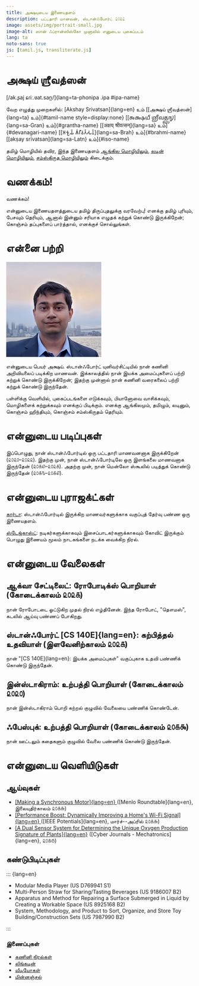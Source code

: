 ```yaml
---
title: அக்ஷயுடைய இணையதளம்
description: பட்டதாரி மானவன், ஸ்டான்ஃபோர்ட் ௨௦௨௨
image: assets/img/portrait-small.jpg
image-alt: ஸான் ஃப்ரான்ஸிஸ்கோ முனாலில் எனுடைய புகைப்படம்
lang: ta
noto-sans: true
js: [tamil.js, transliterate.js]
---
```


# அக்ஷய் ஶ்ரீவத்ஸன்

[/ak.ʂaj ɕɾiː.ʋat.san̪/]{lang=ta-phonipa .ipa #ipa-name}

வேற எழுத்து முறைகளில்: [Akshay Srivatsan]{lang=en} உம்
[[அக்ஷய் ஶ்ரீவத்ஸன்]{lang=ta} உம்]{#tamil-name style=display:none}
[[𑌅𑌕𑍍𑌷𑌯𑍍 𑌶𑍍𑌰𑍀𑌵𑌤𑍍𑌸𑌨𑍍]{lang=sa-Gran} உம்]{#grantha-name}
[[अक्षय् श्रीवत्सन्]{lang=sa} உம்]{#devanagari-name}
[[𑀅𑀓𑁆𑀱𑀬𑁆 𑀰𑁆𑀭𑀻𑀯𑀢𑁆𑀲𑀦𑁆]{lang=sa-Brah} உம்]{#brahmi-name}
[[akṣay srīvatsan]{lang=sa-Latn} உம்]{#iso-name}

தமிழ் மொழியில் தவிர, இந்த இணையதளம் [ஆங்கில மொழியிலும்](index.html), [லடின் மொழியிலும்](latin.html), [சம்ஸ்கிருத மொழியிலும்](sanskrit.html) கிடைக்கும். 

# வணக்கம்!

வணக்கம்!

என்னுடைய இணையதளத்துடைய தமிழ் திருப்புதலுக்கு வரவேற்பு! எனக்கு தமிழ் புரியும், பேசவும் தெரியும், ஆனால் இன்னும் 
சரியாக எழுதக் கற்றுக் கொண்டு இருக்கிறேன்; கொஞ்சம் தப்புகளைப் பார்த்தால், எனக்குச் சொல்லுங்கள். 

<div id="scripts" style="display:none">
<label for="script">**எழுத்து முறையை தேர்வு பண்ணுங்கள்:**</label>
<select name="script" id="script" onchange="set_document_script(this.value)">
    <option value="tamil">தமிழ் (Tamil)</option>
    <option value="brahmi">பிராமி (Brahmi)</option>
    <option value="devanagari">தேவநாகரி (Devanagari)</option>
    <option value="grantha">கிரந்தம் (Grantha)</option>
    <option value="iso">லடின் (ISO 15919)</option>
    <option value="ipa">சர்வதேச (IPA)</option>
</select>
</div>

<script>
document.getElementById("scripts").style.display = "block";

function set_document_script(type) {
    if (type == "tamil")
        tamil();
    else if (type == "grantha")
        grantha();
    else if (type == "brahmi")
        brahmi();
    else if (type == "devanagari")
        devanagari();
    else if (type == "iso")
        iso();
    else if (type == "ipa")
        ipa();
}
</script>

# என்னை பற்றி
![ஸான் ஃப்ரான்ஸிஸ்கோ முனாலில் எனுடைய புகைப்படம்](assets/img/portrait-small.jpg)

என்னுடைய பெயர் அக்ஷய். ஸ்டான்ஃபோர்ட் யுனிவர்சிட்டியில் நான் கணினி அறிவியலைப் படிக்கிற மாணவன்.
இக்காலத்தில் நான் இயக்க அமைப்புகளைப் பற்றி கற்றுக் கொண்டு இருக்கிறேன்; இதற்கு முன்னால் நான் கணினி வரைகலைப் பற்றி கற்றுக் 
கொண்டு இருந்தேன். 

பள்ளிக்கு வெளியில், புகைப்படங்களை எடுக்கவும், பியானோவை வாசிக்கவும், மொழிகளைக் கற்றுக்கவும் எனக்குப் பிடிக்கும். எனக்கு 
ஆங்கிலமும், தமிழும், லடினும், கொஞ்சம் ஹிந்தியும், கொஞ்சம் சம்ஸ்கிருதம் தெரியும். 

# என்னுடைய படிப்புகள்

இப்பொழுது, நான் ஸ்டான்ஃபோர்டில் ஒரு பட்டதாரி மாணவனனாக இருக்கிறேன் (௨௦௨௦–௨௦௨௨). இதற்கு முன், நான் ஸ்டான்ஃபோர்டிலே ஒரு 
இளங்கலை மாணவனாக இருந்தேன் (௨௦௧௭–௨௦௨௧). அதற்கு முன், நான் மென்லோ ஸ்கூலில் படித்துக் கொண்டு இருந்தேன் 
(௨௦௧௩–௨௦௧௭). 

# என்னுடைய புராஜக்ட்கள்

[கார்டா](https://carta.stanford.edu): ஸ்டான்ஃபோர்டில் இருக்கிற மாணவர்களுக்காக வகுப்புத் தேர்வு பண்ண ஒரு இணையதளம். 

[ஸ்டேஜ்காஸ்ட்](https://taps.stanford.edu/stagecast): நடிகர்களுக்காகவும் இசைப்பாடகர்களுக்காகவும் கோவிட் இருக்கும் பொழுது இணையம் மூலம் நாடகங்களை நடக்க வைக்கிற நிரல்.

# என்னுடைய வேலைகள்

## ஆக்வா சேட்டிலைட்: ரோபோடிக்ஸ் பொறியாள்  (கோடைக்காலம் ௨௦௨௧)

நான் ரோபோடடை ஓட்டுகிற முதல் நிரல் எழ்தினேன். இந்த ரோபோட், "தௌமஸ்", கடலில் ஆய்வு பண்ணப் போகிறது. 

## ஸ்டான்ஃபோர்ட் [CS 140E]{lang=en}: கற்பித்தல் உதவியாள் (இளவேனிற்காலம் ௨௦௨௧)

நான் "[CS 140E]{lang=en}: இயக்க அமைப்புகள்" வகுப்புகாக உதவி பண்ணிக் கொண்டு இருந்தேன்.

## இன்ஸ்டாகிராம்: உற்பத்தி பொறியாள் (கோடைக்காலம் ௨௦௨௦)

நான் இன்ஸ்டாகிராம் பொறி கற்றல் குழுவில் வேலையை பண்ணிக் கொண்டேன். 

## ஃபேஸ்புக்: உற்பத்தி பொறியாள் (கோடைக்காலம் ௨௦௧௯)

நான் ஊட்டலும் கதைகளும் குழுவில் வேலை பண்ணிக் கொண்டு இருந்தேன். 

# என்னுடைய வெளியிடுகள்

## ஆய்வுகள்
  
* [[Making a Synchronous Motor]{lang=en} 
  ](http://roundtable.menloschool.org/issue25/5_McNelly+Srivatsan_MS_Roundtable25_Fall_2016.pdf)
  ([Menlo Roundtable]{lang=en}, இலையுதிர்காலம் ௨௦௧௬)
* [[Performance Boost: Dynamically Improving a Home's Wi-Fi Signal]{lang=en}
  ](http://ieeexplore.ieee.org/abstract/document/7425403/)
  ([IEEE Potentials]{lang=en}, மார்ச்--அப்ரில் ௨௦௧௬)
* [[A Dual Sensor System for Determining the Unique Oxygen Production Signature 
  of Plants]{lang=en}](http://www.cyberjournals.com/Papers/2015/01.pdf)
  ([Cyber Journals - Mechatronics]{lang=en}, ௨௦௧௫)

## கண்டுபிடிப்புகள்
::: {lang=en}

* Modular Media Player (US D769941 S1)
* Multi-Person Straw for Sharing/Tasting Beverages (US 9186007 B2)
* Apparatus and Method for Repairing a Surface Submerged in Liquid by Creating 
  a Workable Space (US 8925168 B2)
* System, Methodology, and Product to Sort, Organize, and Store Toy 
  Building/Construction Sets (US 7987990 B2)
  
:::

### இணைப்புகள்
* [கணினி நிரல்கள்](https://github.com/Akshay-Srivatsan)
* [லிங்கடின்](https://www.linkedin.com/in/akshay-srivatsan/)
* [வீடியோகள்](https://www.youtube.com/channel/UCUrJQeVdrtJZ1GjCXz1aWXA)
* [மின்னஞ்சல்](mailto:srivatsan.akshay+website@gmail.com)

<script>
if (window.location.search) set_document_script(window.location.search.slice(1));
</script>
